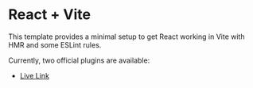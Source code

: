 # React + Vite

This template provides a minimal setup to get React working in Vite with HMR and some ESLint rules.

Currently, two official plugins are available:
- [Live Link](https://beam-dynamics-frontend.vercel.app/)
